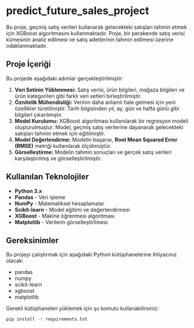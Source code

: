 # predict_future_sales_project

Bu proje, geçmiş satış verileri kullanarak gelecekteki satışları tahmin etmek için XGBoost algoritmasını kullanmaktadır. Proje, bir perakende satış verisi kümesinin analiz edilmesi ve satış adetlerinin tahmin edilmesi üzerine odaklanmaktadır.

## Proje İçeriği

Bu projede aşağıdaki adımlar gerçekleştirilmiştir:

1. **Veri Setinin Yüklenmesi:** Satış verisi, ürün bilgileri, mağaza bilgileri ve ürün kategorileri gibi farklı veri setleri birleştirilmiştir.
2. **Öznitelik Mühendisliği:** Verinin daha anlamlı hale gelmesi için yeni özellikler türetilmiştir. Tarih bilgisinden yıl, ay, gün ve hafta günü gibi bilgileri çıkarılmıştır.
3. **Model Kurulumu:** XGBoost algoritması kullanılarak bir regresyon modeli oluşturulmuştur. Model, geçmiş satış verilerine dayanarak gelecekteki satışları tahmin etmek için eğitilmiştir.
4. **Model Değerlendirme:** Modelin başarısı, **Root Mean Squared Error (RMSE)** metriği kullanılarak ölçülmüştür.
5. **Görselleştirme:** Modelin tahmin sonuçları ve gerçek satış verileri karşılaştırılmış ve görselleştirilmiştir.

## Kullanılan Teknolojiler

- **Python 3.x**  
- **Pandas** - Veri işleme
- **NumPy** - Matematiksel hesaplamalar
- **Scikit-learn** - Model eğitimi ve değerlendirmesi
- **XGBoost** - Makine öğrenmesi algoritması
- **Matplotlib** - Verilerin görselleştirilmesi

## Gereksinimler

Bu projeyi çalıştırmak için aşağıdaki Python kütüphanelerine ihtiyacınız olacak:

- pandas
- numpy
- scikit-learn
- xgboost
- matplotlib

Gerekli kütüphaneleri yüklemek için şu komutu kullanabilirsiniz:

```bash
pip install -r requirements.txt
